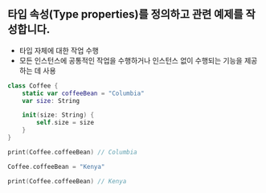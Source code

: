 ## 타입 속성(Type properties)를 정의하고 관련 예제를 작성합니다.

- 타입 자체에 대한 작업 수행
- 모든 인스턴스에 공통적인 작업을 수행하거나 인스턴스 없이 수행되는 기능을 제공하는 데 사용

```swift
class Coffee {
    static var coffeeBean = "Columbia"
    var size: String

    init(size: String) {
        self.size = size
    }
}

print(Coffee.coffeeBean) // Columbia

Coffee.coffeeBean = "Kenya"

print(Coffee.coffeeBean) // Kenya
```
